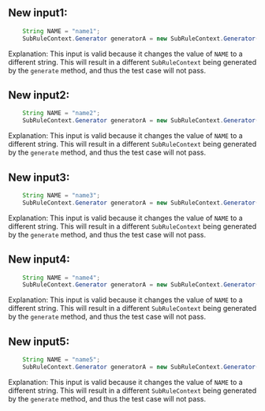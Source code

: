## New input1:
```java
    String NAME = "name1";
    SubRuleContext.Generator generatorA = new SubRuleContext.Generator();
```
Explanation: This input is valid because it changes the value of `NAME` to a different string. This will result in a different `SubRuleContext` being generated by the `generate` method, and thus the test case will not pass.

## New input2:
```java
    String NAME = "name2";
    SubRuleContext.Generator generatorA = new SubRuleContext.Generator();
```
Explanation: This input is valid because it changes the value of `NAME` to a different string. This will result in a different `SubRuleContext` being generated by the `generate` method, and thus the test case will not pass.

## New input3:
```java
    String NAME = "name3";
    SubRuleContext.Generator generatorA = new SubRuleContext.Generator();
```
Explanation: This input is valid because it changes the value of `NAME` to a different string. This will result in a different `SubRuleContext` being generated by the `generate` method, and thus the test case will not pass.

## New input4:
```java
    String NAME = "name4";
    SubRuleContext.Generator generatorA = new SubRuleContext.Generator();
```
Explanation: This input is valid because it changes the value of `NAME` to a different string. This will result in a different `SubRuleContext` being generated by the `generate` method, and thus the test case will not pass.

## New input5:
```java
    String NAME = "name5";
    SubRuleContext.Generator generatorA = new SubRuleContext.Generator();
```
Explanation: This input is valid because it changes the value of `NAME` to a different string. This will result in a different `SubRuleContext` being generated by the `generate` method, and thus the test case will not pass.
